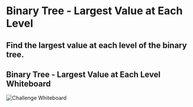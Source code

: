 ﻿# Binary Tree - Largest Value at Each Level

## Find the largest value at each level of the binary tree.

## Binary Tree - Largest Value at Each Level Whiteboard
![**Challenge Whiteboard**](/Assets/LargestValueEachLevel-WB.jpg)